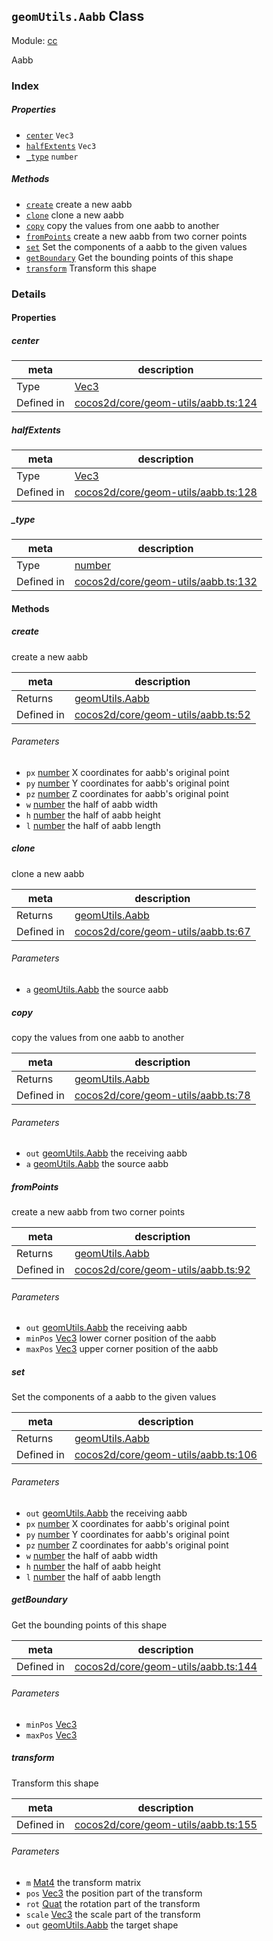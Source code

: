 ## `geomUtils.Aabb` Class



Module: [cc](../modules/cc.md)


Aabb



### Index

##### Properties

  - [`center`](#center) `Vec3` 
  - [`halfExtents`](#halfextents) `Vec3` 
  - [`_type`](#type) `number` 



##### Methods

  - [`create`](#create) create a new aabb
  - [`clone`](#clone) clone a new aabb
  - [`copy`](#copy) copy the values from one aabb to another
  - [`fromPoints`](#frompoints) create a new aabb from two corner points
  - [`set`](#set) Set the components of a aabb to the given values
  - [`getBoundary`](#getboundary) Get the bounding points of this shape
  - [`transform`](#transform) Transform this shape



### Details


#### Properties


##### center

> 

| meta | description |
|------|-------------|
| Type | <a href="../classes/Vec3.html" class="crosslink">Vec3</a> |
| Defined in | [cocos2d/core/geom-utils/aabb.ts:124](https://github.com/cocos-creator/engine/blob/5a29bc48b8b66d479bb93d92e64418ce8a7c0f34/cocos2d/core/geom-utils/aabb.ts#L124) |



##### halfExtents

> 

| meta | description |
|------|-------------|
| Type | <a href="../classes/Vec3.html" class="crosslink">Vec3</a> |
| Defined in | [cocos2d/core/geom-utils/aabb.ts:128](https://github.com/cocos-creator/engine/blob/5a29bc48b8b66d479bb93d92e64418ce8a7c0f34/cocos2d/core/geom-utils/aabb.ts#L128) |



##### _type

> 

| meta | description |
|------|-------------|
| Type | <a href="https://developer.mozilla.org/en/JavaScript/Reference/Global_Objects/Number" class="crosslink external" target="_blank">number</a> |
| Defined in | [cocos2d/core/geom-utils/aabb.ts:132](https://github.com/cocos-creator/engine/blob/5a29bc48b8b66d479bb93d92e64418ce8a7c0f34/cocos2d/core/geom-utils/aabb.ts#L132) |






<!-- Method Block -->
#### Methods


##### create

create a new aabb

| meta | description |
|------|-------------|
| Returns | <a href="../classes/geomUtils.Aabb.html" class="crosslink">geomUtils.Aabb</a> 
| Defined in | [cocos2d/core/geom-utils/aabb.ts:52](https://github.com/cocos-creator/engine/blob/5a29bc48b8b66d479bb93d92e64418ce8a7c0f34/cocos2d/core/geom-utils/aabb.ts#L52) |

###### Parameters
- `px` <a href="https://developer.mozilla.org/en/JavaScript/Reference/Global_Objects/Number" class="crosslink external" target="_blank">number</a> X coordinates for aabb's original point
- `py` <a href="https://developer.mozilla.org/en/JavaScript/Reference/Global_Objects/Number" class="crosslink external" target="_blank">number</a> Y coordinates for aabb's original point
- `pz` <a href="https://developer.mozilla.org/en/JavaScript/Reference/Global_Objects/Number" class="crosslink external" target="_blank">number</a> Z coordinates for aabb's original point
- `w` <a href="https://developer.mozilla.org/en/JavaScript/Reference/Global_Objects/Number" class="crosslink external" target="_blank">number</a> the half of aabb width
- `h` <a href="https://developer.mozilla.org/en/JavaScript/Reference/Global_Objects/Number" class="crosslink external" target="_blank">number</a> the half of aabb height
- `l` <a href="https://developer.mozilla.org/en/JavaScript/Reference/Global_Objects/Number" class="crosslink external" target="_blank">number</a> the half of aabb length


##### clone

clone a new aabb

| meta | description |
|------|-------------|
| Returns | <a href="../classes/geomUtils.Aabb.html" class="crosslink">geomUtils.Aabb</a> 
| Defined in | [cocos2d/core/geom-utils/aabb.ts:67](https://github.com/cocos-creator/engine/blob/5a29bc48b8b66d479bb93d92e64418ce8a7c0f34/cocos2d/core/geom-utils/aabb.ts#L67) |

###### Parameters
- `a` <a href="../classes/geomUtils.Aabb.html" class="crosslink">geomUtils.Aabb</a> the source aabb


##### copy

copy the values from one aabb to another

| meta | description |
|------|-------------|
| Returns | <a href="../classes/geomUtils.Aabb.html" class="crosslink">geomUtils.Aabb</a> 
| Defined in | [cocos2d/core/geom-utils/aabb.ts:78](https://github.com/cocos-creator/engine/blob/5a29bc48b8b66d479bb93d92e64418ce8a7c0f34/cocos2d/core/geom-utils/aabb.ts#L78) |

###### Parameters
- `out` <a href="../classes/geomUtils.Aabb.html" class="crosslink">geomUtils.Aabb</a> the receiving aabb
- `a` <a href="../classes/geomUtils.Aabb.html" class="crosslink">geomUtils.Aabb</a> the source aabb


##### fromPoints

create a new aabb from two corner points

| meta | description |
|------|-------------|
| Returns | <a href="../classes/geomUtils.Aabb.html" class="crosslink">geomUtils.Aabb</a> 
| Defined in | [cocos2d/core/geom-utils/aabb.ts:92](https://github.com/cocos-creator/engine/blob/5a29bc48b8b66d479bb93d92e64418ce8a7c0f34/cocos2d/core/geom-utils/aabb.ts#L92) |

###### Parameters
- `out` <a href="../classes/geomUtils.Aabb.html" class="crosslink">geomUtils.Aabb</a> the receiving aabb
- `minPos` <a href="../classes/Vec3.html" class="crosslink">Vec3</a> lower corner position of the aabb
- `maxPos` <a href="../classes/Vec3.html" class="crosslink">Vec3</a> upper corner position of the aabb


##### set

Set the components of a aabb to the given values

| meta | description |
|------|-------------|
| Returns | <a href="../classes/geomUtils.Aabb.html" class="crosslink">geomUtils.Aabb</a> 
| Defined in | [cocos2d/core/geom-utils/aabb.ts:106](https://github.com/cocos-creator/engine/blob/5a29bc48b8b66d479bb93d92e64418ce8a7c0f34/cocos2d/core/geom-utils/aabb.ts#L106) |

###### Parameters
- `out` <a href="../classes/geomUtils.Aabb.html" class="crosslink">geomUtils.Aabb</a> the receiving aabb
- `px` <a href="https://developer.mozilla.org/en/JavaScript/Reference/Global_Objects/Number" class="crosslink external" target="_blank">number</a> X coordinates for aabb's original point
- `py` <a href="https://developer.mozilla.org/en/JavaScript/Reference/Global_Objects/Number" class="crosslink external" target="_blank">number</a> Y coordinates for aabb's original point
- `pz` <a href="https://developer.mozilla.org/en/JavaScript/Reference/Global_Objects/Number" class="crosslink external" target="_blank">number</a> Z coordinates for aabb's original point
- `w` <a href="https://developer.mozilla.org/en/JavaScript/Reference/Global_Objects/Number" class="crosslink external" target="_blank">number</a> the half of aabb width
- `h` <a href="https://developer.mozilla.org/en/JavaScript/Reference/Global_Objects/Number" class="crosslink external" target="_blank">number</a> the half of aabb height
- `l` <a href="https://developer.mozilla.org/en/JavaScript/Reference/Global_Objects/Number" class="crosslink external" target="_blank">number</a> the half of aabb length


##### getBoundary

Get the bounding points of this shape

| meta | description |
|------|-------------|
| Defined in | [cocos2d/core/geom-utils/aabb.ts:144](https://github.com/cocos-creator/engine/blob/5a29bc48b8b66d479bb93d92e64418ce8a7c0f34/cocos2d/core/geom-utils/aabb.ts#L144) |

###### Parameters
- `minPos` <a href="../classes/Vec3.html" class="crosslink">Vec3</a> 
- `maxPos` <a href="../classes/Vec3.html" class="crosslink">Vec3</a> 


##### transform

Transform this shape

| meta | description |
|------|-------------|
| Defined in | [cocos2d/core/geom-utils/aabb.ts:155](https://github.com/cocos-creator/engine/blob/5a29bc48b8b66d479bb93d92e64418ce8a7c0f34/cocos2d/core/geom-utils/aabb.ts#L155) |

###### Parameters
- `m` <a href="../classes/Mat4.html" class="crosslink">Mat4</a> the transform matrix
- `pos` <a href="../classes/Vec3.html" class="crosslink">Vec3</a> the position part of the transform
- `rot` <a href="../classes/Quat.html" class="crosslink">Quat</a> the rotation part of the transform
- `scale` <a href="../classes/Vec3.html" class="crosslink">Vec3</a> the scale part of the transform
- `out` <a href="../classes/geomUtils.Aabb.html" class="crosslink">geomUtils.Aabb</a> the target shape




